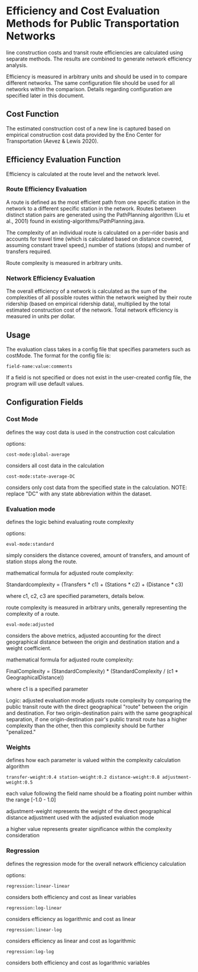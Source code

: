 # Efficiency and Cost Evaluation Methods for Public Transportation Networks

line construction costs and transit route efficiencies are calculated using separate methods. The results are combined to generate network efficiency analysis. 

Efficiency is measured in arbitrary units and should be used in to compare different networks. The same configuration file should be used for all networks within the comparison. Details regarding configuration are specified later in this document.

## Cost Function

The estimated construction cost of a new line is captured based on empirical construction cost data provided by the Eno Center for Transportation (Aevez & Lewis 2020).

## Efficiency Evaluation Function

Efficiency is calculated at the route level and the network level. 

### Route Efficiency Evaluation

A route is defined as the most efficient path from one specific station in the network to a different specific station in the network. Routes between distinct station pairs are generated using the PathPlanning algorithm (Liu et al., 2001) found in existing-algorithms/PathPlanning.java. 

The complexity of an individual route is calculated on a per-rider basis and accounts for travel time (which is calculated based on distance covered, assuming constant travel speed,) number of stations (stops) and number of transfers required. 

Route complexity is measured in arbitrary units.

### Network Efficiency Evaluation

The overall efficiency of a network is calculated as the sum of the complexities of all possible routes within the network weighed by their route ridership (based on empirical ridership data), multiplied by the total estimated construction cost of the network. Total network efficiency is measured in units per dollar.

## Usage

The evaluation class takes in a config file that specifies parameters such as costMode. The format for the config file is:

`field-name:value:comments`

If a field is not specified or does not exist in the user-created config file, the program will use default values.

## Configuration Fields

### Cost Mode

defines the way cost data is used in the construction cost calculation

options: 

`cost-mode:global-average` 

considers all cost data in the calculation

`cost-mode:state-average-DC`

considers only cost data from the specified state in the calculation. NOTE: replace "DC" with any state abbreviation within the dataset.

### Evaluation mode

defines the logic behind evaluating route complexity

options: 

`eval-mode:standard`

simply considers the distance covered, amount of transfers, and amount of station stops along the route.

mathematical formula for adjusted route complexity:

Standardcomplexity = (Transfers * c1) + (Stations * c2) + (Distance * c3)

where c1, c2, c3 are specified parameters, details below.

route complexity is measured in arbitrary units, generally representing the complexity of a route. 

`eval-mode:adjusted`

considers the above metrics, adjusted accounting for the direct geographical distance between the origin and destination station and a weight coefficient. 

mathematical formula for adjusted route complexity:

FinalComplexity = (StandardComplexity) * (StandardComplexity / (c1 * GeographicalDistance))

where c1 is a specified parameter

Logic: adjusted evaluation mode adjusts route complexity by comparing the public transit route with the direct geographical "route" between the origin and destination. For two origin-destination pairs with the same geographical separation, if one origin-destination pair's public transit route has a higher complexity than the other, then this complexity should be further "penalized."


### Weights

defines how each parameter is valued within the complexity calculation algorithm

`
transfer-weight:0.4
station-weight:0.2
distance-weight:0.8
adjustment-weight:0.5
`

each value following the field name should be a floating point number within the range [-1.0 - 1.0]

adjustment-weight represents the weight of the direct geographical distance adjustment used with the adjusted evaluation mode

a higher value represents greater significance within the complexity consideration

### Regression

defines the regression mode for the overall network efficiency calculation

options:

`regression:linear-linear`

considers both efficiency and cost as linear variables

`regression:log-linear`

considers efficiency as logarithmic and cost as linear


`regression:linear-log`

considers efficiency as linear and cost as logarithmic

`regression:log-log`

considers both efficiency and cost as logarithmic variables





